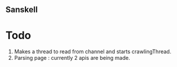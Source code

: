 ## Sanskell


# Todo
1. Makes a thread to read from channel and starts crawlingThread.
2. Parsing page : currently 2 apis are being made.